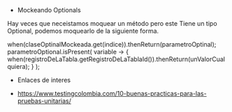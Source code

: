 
* Mockeando Optionals

Hay veces que neceistamos moquear un método pero este Tiene un tipo Optional, podemos moquearlo de la siguiente forma.

when(claseOptinalMockeada.get(indice)).thenReturn(parametroOptinal);
parametroOptional.isPresent(
    variable -> {
        when(registroDeLaTabla.getRegistroDeLaTablaId()).thenReturn(unValorCualquiera);
    }
);




* Enlaces de interes

- https://www.testingcolombia.com/10-buenas-practicas-para-las-pruebas-unitarias/
